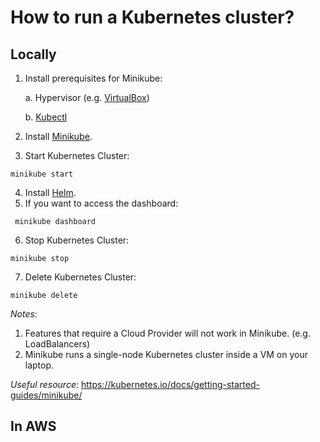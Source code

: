 # How to run a Kubernetes cluster?

## Locally

1. Install prerequisites for Minikube:

    a. Hypervisor (e.g. [VirtualBox](https://www.virtualbox.org/wiki/Downloads))

    b. [Kubectl](https://kubernetes.io/docs/tasks/tools/install-kubectl/)

2. Install [Minikube](https://github.com/kubernetes/minikube/releases).
3. Start Kubernetes Cluster:
```
minikube start
```
4. Install [Helm](https://github.com/kubernetes/helm/blob/master/docs/install.md#installing-the-helm-client).
5. If you want to access the dashboard: 
```
 minikube dashboard 
```
6. Stop Kubernetes Cluster: 
```
minikube stop
```
7. Delete Kubernetes Cluster:
```
minikube delete
```

*Notes*: 

1. Features that require a Cloud Provider will not work in Minikube. (e.g. LoadBalancers)
2. Minikube runs a single-node Kubernetes cluster inside a VM on your laptop.

*Useful resource*: https://kubernetes.io/docs/getting-started-guides/minikube/
## In AWS
 
